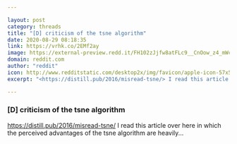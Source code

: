 ```yaml
---

layout: post
category: threads
title: "[D] criticism of the tsne algorithm"
date: 2020-08-29 08:18:35
link: https://vrhk.co/2EMf2ay
image: https://external-preview.redd.it/FH102zJjfw8atFLc9__CnOow_z4_mWc2Qq-sXp9cjHU.jpg?width=1120&height=586.387434555&auto=webp&crop=1120:586.387434555,smart&s=ab318ada0113f0e59f84b15344d267c3d22eaaf7
domain: reddit.com
author: "reddit"
icon: http://www.redditstatic.com/desktop2x/img/favicon/apple-icon-57x57.png
excerpt: "<https://distill.pub/2016/misread-tsne/> I read this article over here in which the perceived advantages of the tsne algorithm are heavily..."

---
```


### [D] criticism of the tsne algorithm

<https://distill.pub/2016/misread-tsne/> I read this article over here in which the perceived advantages of the tsne algorithm are heavily...